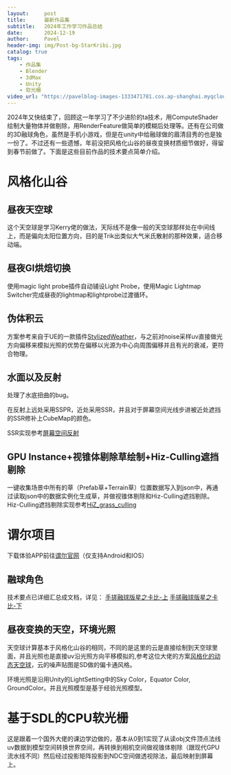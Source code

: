 ```yaml
---
layout:     post
title:      最新作品集
subtitle:   2024年工作学习作品总结
date:       2024-12-19
author:     Pavel
header-img: img/Post-bg-StarKribi.jpg
catalog: true
tags:
    - 作品集
    - Blender
    - 3dMax
    - Unity
    - 软光栅
video_url: "https://pavelblog-images-1333471781.cos.ap-shanghai.myqcloud.com/Profolio_H264.mp4"
---
```


2024年又快结束了，回顾这一年学习了不少进阶的ta技术，用ComputeShader绘制大量物体并做剔除，用RenderFeature做简单的模糊后处理等。还有在公司做的3D融球角色，虽然是手机小游戏，但是在unity中给融球做的眉清目秀的也是独一份了。不过还有一些遗憾，年前没把风格化山谷的昼夜变换材质细节做好，得留到春节前做了。下面是这些目前作品的技术要点简单介绍。

# 风格化山谷

## 昼夜天空球

这个天空球是学习Kerry佬的做法，天际线不是像一般的天空球那样处在中间线上，而是偏向太阳位置方向，目的是Trik出类似大气米氏散射的那种效果，适合移动端。

## 昼夜GI烘焙切换

使用magic light probe插件自动铺设Light Probe，使用Magic Lightmap Switcher完成昼夜的lightmap和lightprobe过渡循环。

## 伪体积云

方案参考来自于UE的一款插件[StylizedWeather](https://www.fab.com/listings/21a0542c-d0af-4743-81da-d53b6f18e48d)，与之前对noise采样uv直接做光方向偏移来模拟光照的优势在偏移以光源为中心向周围偏移并且有光的衰减，更符合物理。

## 水面以及反射

处理了水底扭曲的bug。

在反射上远处采用SSPR，近处采用SSR，并且对于屏幕空间光线步进被近处遮挡的SSR修补上CubeMap的颜色。

SSR实现参考[屏幕空间反射](https://zznewclear13.github.io/posts/screen-space-reflection/)

## GPU Instance+视锥体剔除草绘制+Hiz-Culling遮挡剔除

一键收集场景中所有的草（Prefab草+Terrain草）位置数据写入到json中，再通过读取json中的数据实例化生成草，并做视锥体剔除和Hiz-Culling遮挡剔除。
Hiz-Culling遮挡剔除实现参考[HiZ_grass_culling](https://github.com/jackie2009/HiZ_grass_culling)

# 谓尔项目
下载体验APP前往[谓尔官网](https://www.wheretech.com.cn/#slider1)（仅支持Android和IOS）

## 融球角色

技术要点已详细汇总成文档，详见：
[手搓融球版星之卡比-上](https://pavelpeng7.github.io/2023/12/09/手搓融球版星之卡比-上/) 
[手搓融球版星之卡比-下](https://pavelpeng7.github.io/2024/12/09/%E6%89%8B%E6%90%93%E8%9E%8D%E7%90%83%E7%89%88%E6%98%9F%E4%B9%8B%E5%8D%A1%E6%AF%94-%E4%B8%8B/)


## 昼夜变换的天空，环境光照

天空球计算基本于风格化山谷的相同，不同的是这里的云是直接绘制到天空球里面，并且光照也是直接uv沿光照方向平移模拟的,参考这位大佬的方案[风格化的动态天空球](https://walkingfat.com/%e9%a3%8e%e6%a0%bc%e5%8c%96%e7%9a%84%e5%8a%a8%e6%80%81%e5%a4%a9%e7%a9%ba%e7%90%83/)，云的噪声贴图是SD做的偏卡通风格。

环境光照是沿用Unity的LightSetting中的Sky Color，Equator Color, GroundColor。并且光照模型是基于经验光照模型。

# 基于SDL的CPU软光栅

这是跟着一个国外大佬的课边学边做的，基本从0到1实现了从读obj文件顶点法线uv数据到模型空间转换世界空间，再转换到相机空间做视锥体剔除（跟现代GPU流水线不同）然后经过投影矩阵投影到NDC空间做透视除法，最后映射到屏幕上。
